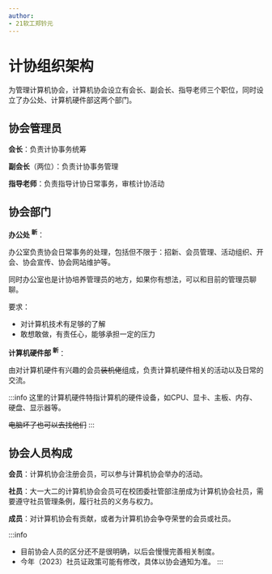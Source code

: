 ```yaml
---
author: 
- 21软工郑钤元
---
```

# 计协组织架构

为管理计算机协会，计算机协会设立有会长、副会长、指导老师三个职位，同时设立了办公处、计算机硬件部这两个部门。

## 协会管理员

**会长**：负责计协事务统筹

**副会长**（两位）：负责计协事务管理

**指导老师**：负责指导计协日常事务，审核计协活动

## 协会部门

**办公处 <sup>新</sup>**：

办公室负责协会日常事务的处理，包括但不限于：招新、会员管理、活动组织、开会、协会宣传、协会网站维护等。

同时办公室也是计协培养管理员的地方，如果你有想法，可以和目前的管理员聊聊。

要求：
- 对计算机技术有足够的了解
- 敢想敢做，有责任心，能够承担一定的压力

**计算机硬件部 <sup>新</sup>**：

<!-- 计算机硬件部是计算机装机爱好者聚集地，负责计算机硬件相关的活动。 -->

由对计算机硬件有兴趣的会员~~装机佬~~组成，负责计算机硬件相关的活动以及日常的交流。

:::info
这里的计算机硬件特指计算机的硬件设备，如CPU、显卡、主板、内存、硬盘、显示器等。

~~电脑坏了也可以去找他们~~
:::

## 协会人员构成

**会员**：计算机协会注册会员，可以参与计算机协会举办的活动。

**社员**：大一大二的计算机协会会员可在校团委社管部注册成为计算机协会社员，需要遵守社员管理条例，履行社员的义务与权力。

**成员**：对计算机协会有贡献，或者为计算机协会争夺荣誉的会员或社员。

:::info
- 目前协会人员的区分还不是很明确，以后会慢慢完善相关制度。
- 今年（2023）社员证政策可能有修改，具体以协会通知为准。
:::